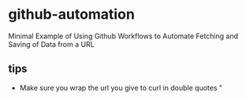 # github-automation
Minimal Example of Using Github Workflows to Automate Fetching and Saving of Data from a URL


## tips
- Make sure you wrap the url you give to curl in double quotes "



